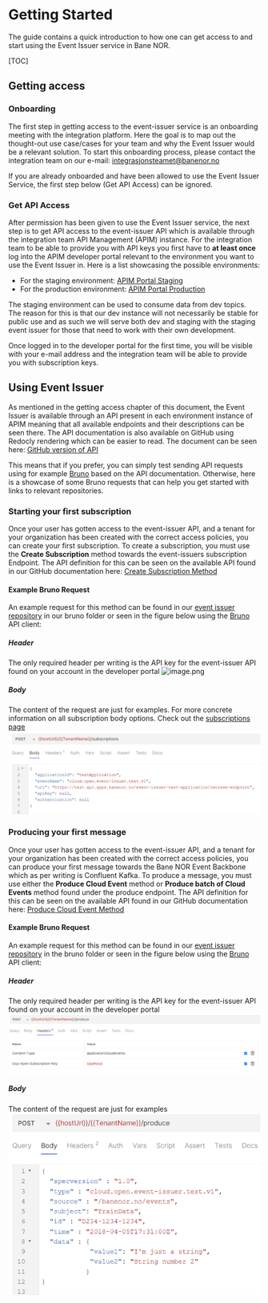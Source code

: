 # Getting Started

The guide contains a quick introduction to how one can get access to and start using the Event Issuer service in Bane NOR.

[TOC]

## Getting access

### Onboarding

The first step in getting access to the event-issuer service is an onboarding meeting with the integration platform. Here the goal is to map out the thought-out use case/cases for your team and why the Event Issuer would be a relevant solution. To start this onboarding process, please contact the integration team on our e-mail: <integrasjonsteamet@banenor.no>

If you are already onboarded and have been allowed to use the Event Issuer Service, the first step below (Get API Access) can be ignored.

### Get API Access

After permission has been given to use the Event Issuer service, the next step is to get API access to the event-issuer API which is available through the integration team API Management (APIM) instance. For the integration team to be able to provide you with API keys you first have to **at least once** log into the APIM developer portal relevant to the environment you want to use the Event Issuer in. Here is a list showcasing the possible environments:

- For the staging environment: [APIM Portal Staging](https://test.api-portal.apps.banenor.no )
- For the production environment: [APIM Portal Production](https://api-portal.banenor.no/)

The staging environment can be used to consume data from dev topics. The reason for this is that our dev instance will not necessarily be stable for public use and as such we will serve both dev and staging with the staging event issuer for those that need to work with their own development.

Once logged in to the developer portal for the first time, you will be visible with your e-mail address and the integration team will be able to provide you with subscription keys.

## Using Event Issuer

As mentioned in the getting access chapter of this document, the Event Issuer is available through an API present in each environment instance of APIM meaning that all available endpoints and their descriptions can be seen there. The API documentation is also available on GitHub using Redocly rendering which can be easier to read. The document can be seen here: [GitHub version of API](/docs/integration/Event-Issuer/apis/v1)

This means that if you prefer, you can simply test sending API requests using for example [Bruno](https://www.usebruno.com/) based on the API documentation. Otherwise, here is a showcase of some Bruno requests that can help you get started with links to relevant repositories.

### Starting your first subscription

Once your user has gotten access to the event-issuer API, and a tenant for your organization has been created with the correct access policies, you can create your first subscription. To create a subscription, you must use the **Create Subscription** method towards the event-issuers subscription Endpoint. The API definition for this can be seen on the available API found in our GitHub documentation here: [Create Subscription Method](/docs/integration/Event-Issuer/apis/v1)

#### Example Bruno Request

An example request for this method can be found in our [event issuer repository](https://github.com/Bane-NOR/platform-docs) in our bruno folder or seen in the figure below using the [Bruno](https://www.usebruno.com/) API client:

##### Header

The only required header per writing is the API key for the event-issuer API found on your account in the developer portal
![image.png](/platform-docs/img/Event-Issuer/getting-started/Create-Subscription-Bruno-header.png)

##### Body

The content of the request are just for examples. For more concrete information on all subscription body options. Check out the [subscriptions page](/docs/integration/Event-Issuer/User-Guides/subscriptions.md)
 ![image.png](/docs/img/Event-Issuer/getting-started/Create-Subscription-Bruno-body.png)

### Producing your first message

Once your user has gotten access to the event-issuer API, and a tenant for your organization has been created with the correct access policies, you can produce your first message towards the Bane NOR Event Backbone which as per writing is Confluent Kafka. To produce a message, you must use either the **Produce Cloud Event** method or **Produce batch of Cloud Events**  method found under the produce endpoint. The API definition for this can be seen on the available API found in our GitHub documentation here: [Produce Cloud Event Method](https://bane-nor.github.io/event-issuer/apis/v1/redoc-ebfe90c5.html#tag/Produce/operation/produce)

#### Example Bruno Request

An example request for this method can be found in our [event issuer repository](https://github.com/Bane-NOR/event-issuer?tab=readme-ov-file) in the bruno folder or seen in the figure below using the [Bruno](https://www.usebruno.com/) API client:

##### Header

The only required header per writing is the API key for the event-issuer API found on your account in the developer portal
![image.png](/docs/img/Event-Issuer/getting-started/Produce-Event-Bruno-header.png)

##### Body

The content of the request are just for examples
![image.png](/docs/img/Event-Issuer/getting-started/Produce-Event-Bruno-body.png)
